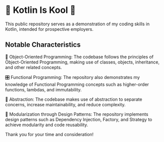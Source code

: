 # 🤖 Kotlin Is Kool 🤖

This public repository serves as a demonstration of my coding skills in Kotlin, intended for prospective employers. 

## Notable Characteristics

🧩 Object-Oriented Programming: The codebase follows the principles of Object-Oriented Programming, making use of classes, objects, inheritance, and other related concepts.

🎛️ Functional Programming: The repository also demonstrates my knowledge of Functional Programming concepts such as higher-order functions, lambdas, and immutability.

🔲 Abstraction: The codebase makes use of abstraction to separate concerns, increase maintainability, and reduce complexity.

🔗 Modularization through Design Patterns: The repository implements design patterns such as Dependency Injection, Factory, and Strategy to achieve modularity and code reusability.

Thank you for your time and consideration!

